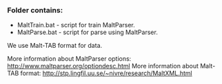 ### Folder contains: ###
* MaltTrain.bat - script for train MaltParser.
* MaltParse.bat - script for parse using MaltParser.

We use Malt-TAB format for data.

More information about MaltParser options: http://www.maltparser.org/optiondesc.html
More information about Malt-TAB format: http://stp.lingfil.uu.se/~nivre/research/MaltXML.html
